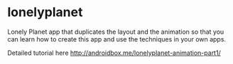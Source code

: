 # lonelyplanet
Lonely Planet app that duplicates the layout and the animation so that you can learn how to create this app and use the techniques in your own apps.

Detailed tutorial here http://androidbox.me/lonelyplanet-animation-part1/
